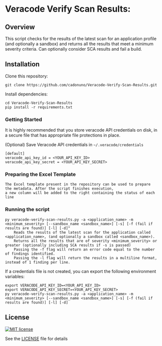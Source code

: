 # Veracode Verify Scan Results:
## Overview

This script checks for the results of the latest scan for an application profile (and optionally a sandbox) and returns all the results that meet a minimum severity criteria.
Can optionally consider SCA results and fail a build.

## Installation

Clone this repository:

    git clone https://github.com/cadonuno/Veracode-Verify-Scan-Results.git

Install dependencies:

    cd Veracode-Verify-Scan-Results
    pip install -r requirements.txt

### Getting Started

It is highly recommended that you store veracode API credentials on disk, in a secure file that has 
appropriate file protections in place.

(Optional) Save Veracode API credentials in `~/.veracode/credentials`

    [default]
    veracode_api_key_id = <YOUR_API_KEY_ID>
    veracode_api_key_secret = <YOUR_API_KEY_SECRET>


### Preparing the Excel Template
    The Excel template present in the repository can be used to prepare the metadata. After the script finishes execution,
    a new column will be added to the right containing the status of each line
    
### Running the script
    py veracode-verify-scan-results.py -a <application_name> -m <minimum_severity> [--sandbox_name <sandbox_name>] [-s] [-f (fail if results are found)] [-l] [-d]"
        Reads the results of the latest scan for the application called <application_name>, (and optionally a sandbox called <sandbox_name>).
        Returns all the results that are of severity <minimum_severity> or greater (optionally including SCA results if -s is passed)
        Passing the -f flag will return an error code equal to the number of findings identified.
        Passing the -l flag will return the results in a multiline format, instead of 1 finding per line.

If a credentials file is not created, you can export the following environment variables:

    export VERACODE_API_KEY_ID=<YOUR_API_KEY_ID>
    export VERACODE_API_KEY_SECRET=<YOUR_API_KEY_SECRET>
    py veracode-verify-scan-results.py -a <application_name> -m <minimum_severity> [--sandbox_name <sandbox_name>] [-s] [-f (fail if results are found)] [-l] [-d]

## License

[![MIT license](https://img.shields.io/badge/License-MIT-blue.svg)](LICENSE)

See the [LICENSE](LICENSE) file for details
